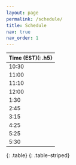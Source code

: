 ```yaml
---
layout: page
permalink: /schedule/
title: Schedule
nav: true
nav_order: 1
---
```

| **Time (EST)**{: .h5} |
| :----- |
| 10:30 | Registration and Coffee |
| 11:00 | **Welcome and Overview** |
| 11:10 | **Keynote: Measurable and Deployable Security: Gaps, Successes, and Opportunities**<br>[<span style="color: #F0803C;">**Dr. Danfeng (Daphne) Yao**</span>](https://people.cs.vt.edu/danfeng/). <br> **Room: Rice Hall 130** <br><img src="/assets/img/people/daphne.jpeg" width="150" ><br><br>**Abstract**<br>Security measurement helps identify deployment gaps and present extremely valuable research opportunities. However, such research is often deemed as not novelty by academia. I will first share my research journey designing and producing a high-precision tool CryptoGuard for scanning cryptographic vulnerabilities in large Java projects. That work led us to publish two benchmarks used for systematically assessing state-of-the-art academic and commercial solutions, as well as help Oracle Labs integrate our detection in their routine code screening. Other specific measurement and deployment cases to discuss include the Payment Card Industry Data Security Standard, which was involved in high-profile data breach incidents, and machine learning prediction for AI digital health. The talk will also point out the need for measurement in AI-based cryptographic code generation. Broadening research styles by accepting and encouraging deployment-related work will facilitate our field to progress towards maturity.<br><br>**Biography**<br>Dr. Danfeng (Daphne) Yao is a Professor of Computer Science at Virginia Tech. She is an Elizabeth and James E. Turner Jr. '56 Faculty Fellow and CACI Faculty Fellow. Her research interests include building cyber defenses, as well as machine learning for digital health, with a shared focus on accuracy and deployment. Her tool CryptoGuard helps large software companies and Apache projects harden their cryptographic code. Her patents on anomaly detection are extremely influential in the industry, cited by patents from major cybersecurity firms and technology companies, including FireEye, Symantec, Qualcomm, Cisco, IBM, SAP, Boeing, and Palo Alto Networks. Dr. Yao is an IEEE Fellow for her contributions to enterprise data security and high-precision vulnerability screening. In 2021, she received the prestigious ACM CODASPY Lasting Research Award. She is also an ACM Distinguished Scientist. Previously, she received the NSF CAREER Award and ARO Young Investigator Award. Dr. Yao is the ACM SIGSAC Vice Chair and has been a member of the ACM SIGSAC executive committee since 2017. Daphne received her Ph.D. degree from Brown University (Computer Science), M.S. degrees from Princeton University (Chemistry) and Indiana University (Computer Science), Bloomington, B.S. degree from Peking University in China (Chemistry).|
| 12:00 | **Lunch and Student Poster Session**. <br> Room: Rice Hall's Davis Commons |
| 1:30 | **Speed Advising**: Speed advising sessions enable students to meet for 15 minutes each with faculty from other universities. Mentors will stay in place, and students will come to them  <br> Room: Rice Hall 130 |
| 2:45 | Break |
| 3:15 | **Lightning Talks**:  Ten-minute talks about research. <br> Room: Rice Hall 130 <br><br>&bull; <img src="/assets/img/people/profile_xiaokuan.jpg"  width="75" /><a href="https://cs.gmu.edu/directory/detail/131/">Xiaokuan Zhang</a> (<span style="font-style: italic;">GMU</span>) <br><span class="session">Security and Privacy Issues in the Era of Web3 and Metaverse</span> <br><br>&bull; <img src="/assets/img/people/profile_huajie.jpg"  width="75" /><a href="https://shj1987.github.io/">Huajie Shao</a> (<span style="font-style: italic;">William & Mary</span>) <br><span class="session">Lens: A Foundation Model for Network Traffic in Cybersecurity</span> <br><br>&bull; <img src="/assets/img/people/profile_thang.jpg"  width="75" /><a href="https://thanghoang.github.io/">Thang Hoang</a> (<span style="font-style: italic;">VT</span>) <br> <span class="session">Privacy-Preserving and Trustworthy Data Outsourcing</span> <br><br>&bull; <img src="/assets/img/people/profile_ysun.jpg"  width="75" /><a href="https://engineering.virginia.edu/faculty/yixin-sun">Yixin Sun</a> (<span style="font-style: italic;">UVA</span>) <br> <span class="session">Application-Driven Network Security</span> <br><br>&bull; <img src="/assets/img/people/profile_changqing_luo.jpg"  width="75" /><a href="https://www.people.vcu.edu/~cluo/">Changqing Luo</a> (<span style="font-style: italic;">VCU</span>) <br> <span class="session">Publicly Verifiable Watermarking for Model Identity Protection</span> <br><br>&bull; <img src="/assets/img/people/profile_tahseen.jpg"  width="75" /><a href="https://www.cs.umd.edu/people/trabbani">Tahseen Rabbani</a> (<span style="font-style: italic;">UMD</span>) <br> <span class="session">Benchmarking the Robustness of Image Watermarks</span> <br><br>&bull; <img src="/assets/img/people/amit.jpg"  width="75" /><a href="https://amitsealami.com/">Amit Seal Ami</a> (<span style="font-style: italic;">William & Mary</span>) <br> <span class="session">Systematically Evaluating Static Analysis-Based Security Testing Tools - The Gaps within Design and Practice</span> <br />|
| 4:25 | **Break-out Discussion Sessions**: Faculty will be divided into groups based on research areas, and sit at different tables for students to come and talk to|
| 5:25 | **Concluding Remarks** |
| 5:30 | Dinner/Social (On your own) |
{: .table}
{: .table-striped}
<!-- | <span class="wide-column">**Time (EST)**</span> | Event |
| :--- | :--- |
| <span class="wide-column">10:30</span> | Registration and Coffee |
| <span class="wide-column">11:00</span> | **Welcome and Overview** |
| <span class="wide-column">11:10</span> | **Keynote** |
| <span class="wide-column">12:00</span> | **Lunch and Student Poster Session** |
| <span class="wide-column">1:30</span> | **Speed Advising**: Speed advising sessions enable students to meet for 10-15 minutes each with faculty from other universities. Mentors will stay in place, and students will come to them |
| <span class="wide-column">2:45</span> | Break |
| <span class="wide-column">3:15</span> | **Lightning Talks**: Four-minute talks to introduce your research |
| <span class="wide-column">4:15</span> | **Break-out Discussion Sessions**: Faculty will be divided into groups based on research areas, and sit at different tables for students to come and talk to |
| <span class="wide-column">5:15</span> | **Concluding Remarks** |
| <span class="wide-column">5:30</span> | Dinner/Social (On your own) |
{: .table}
{: .table-striped} -->



<!-- | 3:15 | **Lightning Talks**: Ten-minute talks to introduce your research <br>&bull; <div style="float: left; width: 100px;"><img src="/assets/img/people/profile_xiaokuan.jpg"  width="100" /> </div><div style="margin-left: 110px;"><a href="https://cs.gmu.edu/directory/detail/131/">Xiaokuan Zhang</a> (<span style="font-style: italic;">George Mason University</span>) discussing <span class="session">Security and Privacy Issues in the Era of Web3 and Metaverse</span> </div><br>&bull; <div style="float: left; width: 100px;"><img src="/assets/img/people/profile_huajie.jpg"  width="100" /></div> <div style="margin-left: 110px;"><a href="https://shj1987.github.io/">Huajie Shao</a> (<span style="font-style: italic;">William & Mary</span>) discussing <span class="session">Lens: A Foundation Model for Network Traffic in Cybersecurity</span> </div><br>&bull; <div style="float: left; width: 100px;"><img src="/assets/img/people/profile_thang.jpg"  width="100" /></div>
<div style="margin-left: 110px;"> <a href="https://thanghoang.github.io/">Thang Hoang</a> (<span style="font-style: italic;">Virginia Tech</span>) discussing <span class="session">Privacy-Preserving and Trustworthy Data Outsourcing</span> </div><br>&bull; <div style="float: left; width: 100px;"><img src="/assets/img/people/profile_ysun.jpg"  width="100" /></div>
<div style="margin-left: 110px;"><a href="https://engineering.virginia.edu/faculty/yixin-sun">Yixin Sun</a> (<span style="font-style: italic;">University of Virginia</span>) discussing <span class="session">Application-Driven Network Security</span> </div><br>&bull; <div style="float: left; width: 100px;"><img src="/assets/img/people/profile_changqing_luo.jpg"  width="100" /></div>
<div style="margin-left: 110px;"><a href="https://www.people.vcu.edu/~cluo/">Changqing Luo</a> </div>(<span style="font-style: italic;">Virginia Commonwealth University</span>) discussing <span class="session">Publicly Verifiable Watermarking for Model Identity Protection</span><br />| -->